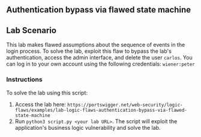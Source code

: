 ## Authentication bypass via flawed state machine
## Lab Scenario
This lab makes flawed assumptions about the sequence of events in the login process. To solve the lab, exploit this flaw to bypass the lab's authentication, access the admin interface, and delete the user `carlos`.
You can log in to your own account using the following credentials: `wiener:peter`

### Instructions
To solve the lab using this script:
1. Access the lab here: `https://portswigger.net/web-security/logic-flaws/examples/lab-logic-flaws-authentication-bypass-via-flawed-state-machine`
2. Run `python3 script.py <your lab URL>`. The script will exploit the application's business logic vulnerability and solve the lab.